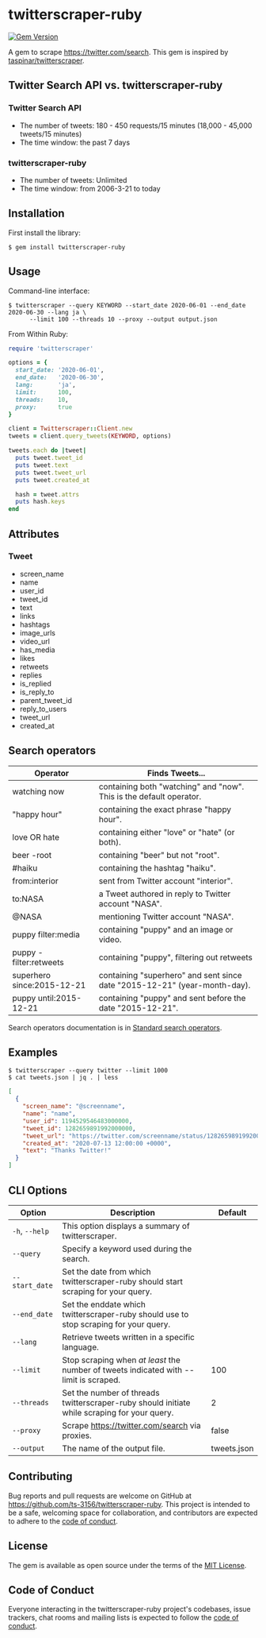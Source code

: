 # twitterscraper-ruby

[![Gem Version](https://badge.fury.io/rb/twitterscraper-ruby.svg)](https://badge.fury.io/rb/twitterscraper-ruby)

A gem to scrape https://twitter.com/search. This gem is inspired by [taspinar/twitterscraper](https://github.com/taspinar/twitterscraper).


## Twitter Search API vs. twitterscraper-ruby

### Twitter Search API

- The number of tweets: 180 - 450 requests/15 minutes (18,000 - 45,000 tweets/15 minutes)
- The time window: the past 7 days

### twitterscraper-ruby

- The number of tweets: Unlimited
- The time window: from 2006-3-21 to today


## Installation

First install the library:

```shell script
$ gem install twitterscraper-ruby
````
    

## Usage

Command-line interface:

```shell script
$ twitterscraper --query KEYWORD --start_date 2020-06-01 --end_date 2020-06-30 --lang ja \
      --limit 100 --threads 10 --proxy --output output.json
```

From Within Ruby:

```ruby
require 'twitterscraper'

options = {
  start_date: '2020-06-01',
  end_date:   '2020-06-30',
  lang:       'ja',
  limit:      100,
  threads:    10,
  proxy:      true
}

client = Twitterscraper::Client.new
tweets = client.query_tweets(KEYWORD, options)

tweets.each do |tweet|
  puts tweet.tweet_id
  puts tweet.text
  puts tweet.tweet_url
  puts tweet.created_at

  hash = tweet.attrs
  puts hash.keys
end
```


## Attributes

### Tweet

- screen_name
- name
- user_id
- tweet_id
- text
- links
- hashtags
- image_urls
- video_url
- has_media
- likes
- retweets
- replies
- is_replied
- is_reply_to
- parent_tweet_id
- reply_to_users
- tweet_url
- created_at


## Search operators

| Operator | Finds Tweets... |
| ------------- | ------------- |
| watching now | containing both "watching" and "now". This is the default operator. |
| "happy hour" | containing the exact phrase "happy hour". |
| love OR hate | containing either "love" or "hate" (or both). |
| beer -root | containing "beer" but not "root". |
| #haiku | containing the hashtag "haiku". |
| from:interior | sent from Twitter account "interior". |
| to:NASA | a Tweet authored in reply to Twitter account "NASA". |
| @NASA | mentioning Twitter account "NASA". |
| puppy filter:media | containing "puppy" and an image or video. |
| puppy -filter:retweets | containing "puppy", filtering out retweets |
| superhero since:2015-12-21 | containing "superhero" and sent since date "2015-12-21" (year-month-day). |
| puppy until:2015-12-21 | containing "puppy" and sent before the date "2015-12-21". |

Search operators documentation is in [Standard search operators](https://developer.twitter.com/en/docs/tweets/rules-and-filtering/overview/standard-operators).


## Examples

```shell script
$ twitterscraper --query twitter --limit 1000
$ cat tweets.json | jq . | less
```

```json
[
  {
    "screen_name": "@screenname",
    "name": "name",
    "user_id": 1194529546483000000,
    "tweet_id": 1282659891992000000,
    "tweet_url": "https://twitter.com/screenname/status/1282659891992000000",
    "created_at": "2020-07-13 12:00:00 +0000",
    "text": "Thanks Twitter!"
  }
]
```

## CLI Options

| Option | Description | Default |
| ------------- | ------------- | ------------- |
| `-h`, `--help` | This option displays a summary of twitterscraper. | |
| `--query` | Specify a keyword used during the search. | |
| `--start_date` | Set the date from which twitterscraper-ruby should start scraping for your query. | |
| `--end_date` | Set the enddate which twitterscraper-ruby should use to stop scraping for your query. | |
| `--lang` | Retrieve tweets written in a specific language. | |
| `--limit` | Stop scraping when *at least* the number of tweets indicated with --limit is scraped. | 100 |
| `--threads` | Set the number of threads twitterscraper-ruby should initiate while scraping for your query. | 2 |
| `--proxy` | Scrape https://twitter.com/search via proxies. | false |
| `--output` | The name of the output file. | tweets.json |


## Contributing

Bug reports and pull requests are welcome on GitHub at https://github.com/ts-3156/twitterscraper-ruby. This project is intended to be a safe, welcoming space for collaboration, and contributors are expected to adhere to the [code of conduct](https://github.com/ts-3156/twitterscraper-ruby/blob/master/CODE_OF_CONDUCT.md).


## License

The gem is available as open source under the terms of the [MIT License](https://opensource.org/licenses/MIT).


## Code of Conduct

Everyone interacting in the twitterscraper-ruby project's codebases, issue trackers, chat rooms and mailing lists is expected to follow the [code of conduct](https://github.com/ts-3156/twitterscraper-ruby/blob/master/CODE_OF_CONDUCT.md).
